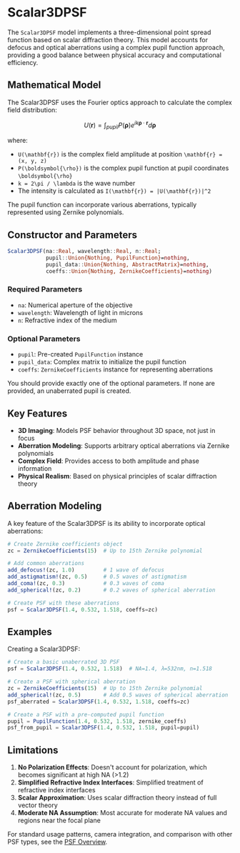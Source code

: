 # Scalar3DPSF

The `Scalar3DPSF` model implements a three-dimensional point spread function based on scalar diffraction theory. This model accounts for defocus and optical aberrations using a complex pupil function approach, providing a good balance between physical accuracy and computational efficiency.

## Mathematical Model

The Scalar3DPSF uses the Fourier optics approach to calculate the complex field distribution:

```math
U(\mathbf{r}) = \int_{pupil} P(\boldsymbol{\rho}) e^{i k \boldsymbol{\rho} \cdot \mathbf{r}} d\boldsymbol{\rho}
```

where:
- ``U(\mathbf{r})`` is the complex field amplitude at position ``\mathbf{r} = (x, y, z)``
- ``P(\boldsymbol{\rho})`` is the complex pupil function at pupil coordinates ``\boldsymbol{\rho}``
- ``k = 2\pi / \lambda`` is the wave number
- The intensity is calculated as ``I(\mathbf{r}) = |U(\mathbf{r})|^2``

The pupil function can incorporate various aberrations, typically represented using Zernike polynomials.

## Constructor and Parameters

```julia
Scalar3DPSF(na::Real, wavelength::Real, n::Real; 
            pupil::Union{Nothing, PupilFunction}=nothing,
            pupil_data::Union{Nothing, AbstractMatrix}=nothing,
            coeffs::Union{Nothing, ZernikeCoefficients}=nothing)
```

### Required Parameters

- `na`: Numerical aperture of the objective
- `wavelength`: Wavelength of light in microns
- `n`: Refractive index of the medium

### Optional Parameters

- `pupil`: Pre-created `PupilFunction` instance
- `pupil_data`: Complex matrix to initialize the pupil function
- `coeffs`: `ZernikeCoefficients` instance for representing aberrations

You should provide exactly one of the optional parameters. If none are provided, an unaberrated pupil is created.

## Key Features

- **3D Imaging**: Models PSF behavior throughout 3D space, not just in focus
- **Aberration Modeling**: Supports arbitrary optical aberrations via Zernike polynomials
- **Complex Field**: Provides access to both amplitude and phase information
- **Physical Realism**: Based on physical principles of scalar diffraction theory

## Aberration Modeling

A key feature of the Scalar3DPSF is its ability to incorporate optical aberrations:

```julia
# Create Zernike coefficients object
zc = ZernikeCoefficients(15)  # Up to 15th Zernike polynomial

# Add common aberrations
add_defocus!(zc, 1.0)         # 1 wave of defocus
add_astigmatism!(zc, 0.5)     # 0.5 waves of astigmatism
add_coma!(zc, 0.3)            # 0.3 waves of coma
add_spherical!(zc, 0.2)       # 0.2 waves of spherical aberration

# Create PSF with these aberrations
psf = Scalar3DPSF(1.4, 0.532, 1.518, coeffs=zc)
```

## Examples

Creating a Scalar3DPSF:

```julia
# Create a basic unaberrated 3D PSF
psf = Scalar3DPSF(1.4, 0.532, 1.518)  # NA=1.4, λ=532nm, n=1.518

# Create a PSF with spherical aberration
zc = ZernikeCoefficients(15)  # Up to 15th Zernike polynomial
add_spherical!(zc, 0.5)       # Add 0.5 waves of spherical aberration
psf_aberrated = Scalar3DPSF(1.4, 0.532, 1.518, coeffs=zc)

# Create a PSF with a pre-computed pupil function
pupil = PupilFunction(1.4, 0.532, 1.518, zernike_coeffs)
psf_from_pupil = Scalar3DPSF(1.4, 0.532, 1.518, pupil=pupil)
```

## Limitations

1. **No Polarization Effects**: Doesn't account for polarization, which becomes significant at high NA (>1.2)
2. **Simplified Refractive Index Interfaces**: Simplified treatment of refractive index interfaces
3. **Scalar Approximation**: Uses scalar diffraction theory instead of full vector theory
4. **Moderate NA Assumption**: Most accurate for moderate NA values and regions near the focal plane

For standard usage patterns, camera integration, and comparison with other PSF types, see the [PSF Overview](overview.md).